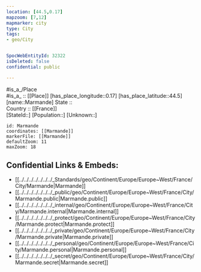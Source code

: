 ```yaml
---
location: [44.5,0.17] 
mapzoom: [7,12] 
mapmarker: city 
type: City
tags:
- geo/City


SpocWebEntityId: 32322
isDeleted: false
confidential: public

---
```

#is_a_/Place  
#is_a_ :: [[Place]] 
[has_place_longitude::0.17] 
[has_place_latitude::44.5] 
[name::Marmande] 
State ::  
Country :: [[France]]  
[StateId::] 
[Population::] 
[Unknown::] 


```leaflet
id: Marmande
coordinates: [[Marmande]] 
markerFile: [[Marmande]] 
defaultZoom: 11 
maxZoom: 18
```


## Confidential Links & Embeds: 
- [[../../../../../../../_Standards/geo/Continent/Europe/Europe~West/France/City/Marmande|Marmande]] 
- [[../../../../../../../_public/geo/Continent/Europe/Europe~West/France/City/Marmande.public|Marmande.public]] 
- [[../../../../../../../_internal/geo/Continent/Europe/Europe~West/France/City/Marmande.internal|Marmande.internal]] 
- [[../../../../../../../_protect/geo/Continent/Europe/Europe~West/France/City/Marmande.protect|Marmande.protect]] 
- [[../../../../../../../_private/geo/Continent/Europe/Europe~West/France/City/Marmande.private|Marmande.private]] 
- [[../../../../../../../_personal/geo/Continent/Europe/Europe~West/France/City/Marmande.personal|Marmande.personal]] 
- [[../../../../../../../_secret/geo/Continent/Europe/Europe~West/France/City/Marmande.secret|Marmande.secret]] 
